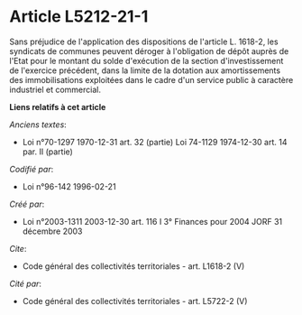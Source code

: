 # Article L5212-21-1

Sans préjudice de l'application des dispositions de l'article L. 1618-2, les syndicats de communes peuvent déroger à
l'obligation de dépôt auprès de l'Etat pour le montant du solde d'exécution de la section d'investissement de l'exercice
précédent, dans la limite de la dotation aux amortissements des immobilisations exploitées dans le cadre d'un service public
à caractère industriel et commercial.

**Liens relatifs à cet article**

_Anciens textes_:

  - Loi n°70-1297 1970-12-31 art. 32 (partie) Loi 74-1129 1974-12-30 art. 14 par. II (partie)

_Codifié par_:

  - Loi n°96-142 1996-02-21

_Créé par_:

  - Loi n°2003-1311 2003-12-30 art. 116 I 3° Finances pour 2004 JORF 31 décembre 2003

_Cite_:

  - Code général des collectivités territoriales - art. L1618-2 (V)

_Cité par_:

  - Code général des collectivités territoriales - art. L5722-2 (V)

